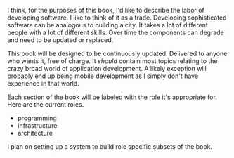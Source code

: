 I think, for the purposes of this book, I'd like to describe the labor of developing software. I like to think of it as a trade. Developing sophisticated software can be analogous to building a city. It takes a lot of different people with a lot of different skills. Over time the components can degrade and need to be updated or replaced.

This book will be designed to be continuously updated. Delivered to anyone who wants it, free of charge. It *should* contain most topics relating to the crazy broad world of application development. A likely exception will probably end up being mobile development as I simply don't have experience in that world.

Each section of the book will be labeled with the role it's appropriate for. Here are the current roles.

* programming
* infrastructure
* architecture

I plan on setting up a system to build role specific subsets of the book.
